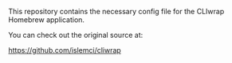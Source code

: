 This repository contains the necessary config file for the CLIwrap Homebrew application.

You can check out the original source at:

https://github.com/islemci/cliwrap
